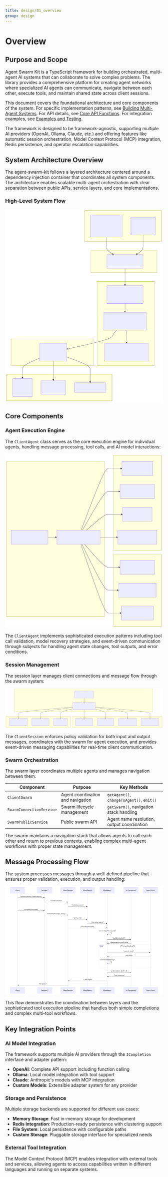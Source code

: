 ```yaml
---
title: design/01_overview
group: design
---
```


# Overview

## Purpose and Scope

Agent Swarm Kit is a TypeScript framework for building orchestrated, multi-agent AI systems that can collaborate to solve complex problems. The library provides a comprehensive platform for creating agent networks where specialized AI agents can communicate, navigate between each other, execute tools, and maintain shared state across client sessions.

This document covers the foundational architecture and core components of the system. For specific implementation patterns, see [Building Multi-Agent Systems](#5.1). For API details, see [Core API Functions](#7.1). For integration examples, see [Examples and Testing](#6).

The framework is designed to be framework-agnostic, supporting multiple AI providers (OpenAI, Ollama, Claude, etc.) and offering features like automatic session orchestration, Model Context Protocol (MCP) integration, Redis persistence, and operator escalation capabilities.

## System Architecture Overview

The agent-swarm-kit follows a layered architecture centered around a dependency injection container that coordinates all system components. The architecture enables scalable multi-agent orchestration with clear separation between public APIs, service layers, and core implementations.

### High-Level System Flow

![Mermaid Diagram](./diagrams\1_Overview_0.svg)

## Core Components

### Agent Execution Engine

The `ClientAgent` class serves as the core execution engine for individual agents, handling message processing, tool calls, and AI model interactions:

![Mermaid Diagram](./diagrams\1_Overview_2.svg)

The `ClientAgent` implements sophisticated execution patterns including tool call validation, model recovery strategies, and event-driven communication through subjects for handling agent state changes, tool outputs, and error conditions.

### Session Management

The session layer manages client connections and message flow through the swarm system:

![Mermaid Diagram](./diagrams\1_Overview_3.svg)

The `ClientSession` enforces policy validation for both input and output messages, coordinates with the swarm for agent execution, and provides event-driven messaging capabilities for real-time client communication.

### Swarm Orchestration

The swarm layer coordinates multiple agents and manages navigation between them:

| Component | Purpose | Key Methods |
|-----------|---------|-------------|
| `ClientSwarm` | Agent coordination and navigation | `getAgent()`, `changeToAgent()`, `emit()` |
| `SwarmConnectionService` | Swarm lifecycle management | `getSwarm()`, navigation stack handling |
| `SwarmPublicService` | Public swarm API | Agent name resolution, output coordination |

The swarm maintains a navigation stack that allows agents to call each other and return to previous contexts, enabling complex multi-agent workflows with proper state management.

## Message Processing Flow

The system processes messages through a well-defined pipeline that ensures proper validation, execution, and output handling:

![Mermaid Diagram](./diagrams\1_Overview_4.svg)

This flow demonstrates the coordination between layers and the sophisticated tool execution pipeline that handles both simple completions and complex multi-tool workflows.

## Key Integration Points

### AI Model Integration

The framework supports multiple AI providers through the `ICompletion` interface and adapter pattern:

- **OpenAI**: Complete API support including function calling
- **Ollama**: Local model integration with tool support  
- **Claude**: Anthropic's models with MCP integration
- **Custom Models**: Extensible adapter system for any provider

### Storage and Persistence

Multiple storage backends are supported for different use cases:

- **Memory Storage**: Fast in-memory storage for development
- **Redis Integration**: Production-ready persistence with clustering support
- **File System**: Local persistence with configurable paths
- **Custom Storage**: Pluggable storage interface for specialized needs

### External Tool Integration

The Model Context Protocol (MCP) enables integration with external tools and services, allowing agents to access capabilities written in different languages and running on separate systems.
